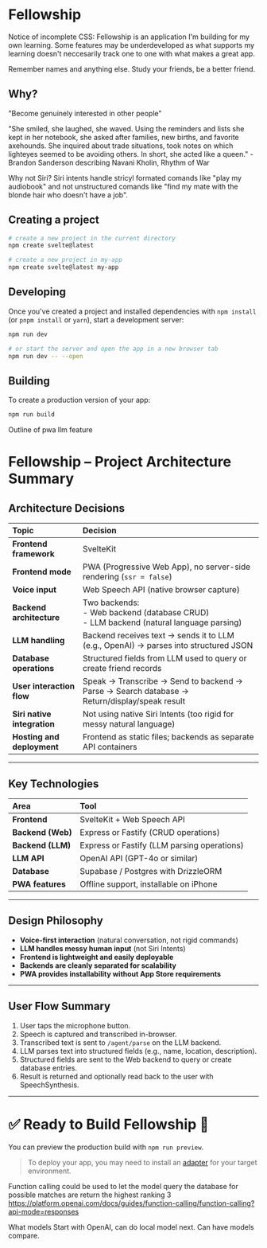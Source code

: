 # Fellowship

Notice of incomplete CSS: Fellowship is an application I'm building for my own learning. Some features may be underdeveloped as what supports my learning doesn't neccesarily track one to one with what makes a great app.

Remember names and anything else. Study your friends, be a better friend.

## Why?
"Become genuinely interested in other people"

"She smiled, she laughed, she waved. Using the reminders and lists she kept in her notebook, she asked after families, new births, and favorite axehounds. She inquired about trade situations, took notes on which lighteyes seemed to be avoiding others. In short, she acted like a queen." - Brandon Sanderson describing Navani Kholin, Rhythm of War

Why not Siri?
Siri intents handle stricyl formated comands like "play my audiobook" and not unstructured comands like "find my mate with the blonde hair who doesn't have a job".

## Creating a project

```bash
# create a new project in the current directory
npm create svelte@latest

# create a new project in my-app
npm create svelte@latest my-app
```

## Developing

Once you've created a project and installed dependencies with `npm install` (or `pnpm install` or `yarn`), start a development server:

```bash
npm run dev

# or start the server and open the app in a new browser tab
npm run dev -- --open
```

## Building

To create a production version of your app:

```bash
npm run build
```

Outline of pwa llm feature

# Fellowship – Project Architecture Summary

## Architecture Decisions

| Topic | Decision |
|:------|:---------|
| **Frontend framework** | SvelteKit |
| **Frontend mode** | PWA (Progressive Web App), no server-side rendering (`ssr = false`) |
| **Voice input** | Web Speech API (native browser capture) |
| **Backend architecture** | Two backends:<br>- Web backend (database CRUD)<br>- LLM backend (natural language parsing) |
| **LLM handling** | Backend receives text → sends it to LLM (e.g., OpenAI) → parses into structured JSON |
| **Database operations** | Structured fields from LLM used to query or create friend records |
| **User interaction flow** | Speak → Transcribe → Send to backend → Parse → Search database → Return/display/speak result |
| **Siri native integration** | Not using native Siri Intents (too rigid for messy natural language) |
| **Hosting and deployment** | Frontend as static files; backends as separate API containers |

---

## Key Technologies

| Area | Tool |
|:-----|:----|
| **Frontend** | SvelteKit + Web Speech API |
| **Backend (Web)** | Express or Fastify (CRUD operations) |
| **Backend (LLM)** | Express or Fastify (LLM parsing operations) |
| **LLM API** | OpenAI API (GPT-4o or similar) |
| **Database** | Supabase / Postgres with DrizzleORM |
| **PWA features** | Offline support, installable on iPhone |

---

## Design Philosophy

- **Voice-first interaction** (natural conversation, not rigid commands)
- **LLM handles messy human input** (not Siri Intents)
- **Frontend is lightweight and easily deployable**
- **Backends are cleanly separated for scalability**
- **PWA provides installability without App Store requirements**

---

## User Flow Summary

1. User taps the microphone button.
2. Speech is captured and transcribed in-browser.
3. Transcribed text is sent to `/agent/parse` on the LLM backend.
4. LLM parses text into structured fields (e.g., name, location, description).
5. Structured fields are sent to the Web backend to query or create database entries.
6. Result is returned and optionally read back to the user with SpeechSynthesis.

---

# ✅ Ready to Build Fellowship 🚀

You can preview the production build with `npm run preview`.

> To deploy your app, you may need to install an [adapter](https://kit.svelte.dev/docs/adapters) for your target environment.

Function calling could be used to let the model query the database for possible matches are return the highest ranking 3
https://platform.openai.com/docs/guides/function-calling/function-calling?api-mode=responses

What models
Start with OpenAI, can do local model next. Can have models compare.
